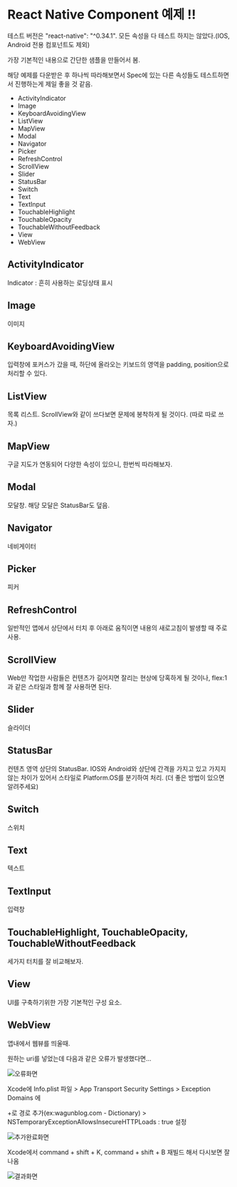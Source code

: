 # React Native Component 예제 !!

테스트 버전은 "react-native": "^0.34.1".
모든 속성을 다 테스트 하지는 않았다.(IOS, Android 전용 컴포넌트도 제외) 

가장 기본적인 내용으로 간단한 샘플을 만들어서 봄.

해당 예제를 다운받은 후 하나씩 따라해보면서 Spec에 있는 다른 속성들도 테스트하면서 진행하는게 제일 좋을 것 같음.

* ActivityIndicator
* Image
* KeyboardAvoidingView
* ListView
* MapView
* Modal
* Navigator
* Picker
* RefreshControl
* ScrollView
* Slider
* StatusBar
* Switch
* Text
* TextInput
* TouchableHighlight
* TouchableOpacity
* TouchableWithoutFeedback
* View
* WebView

## ActivityIndicator

Indicator : 흔히 사용하는 로딩상태 표시

## Image

이미지

## KeyboardAvoidingView

입력창에 포커스가 갔을 때, 하단에 올라오는 키보드의 영역을 padding, position으로 처리할 수 있다.

## ListView

목록 리스트. ScrollView와 같이 쓰다보면 문제에 봉착하게 될 것이다. (따로 따로 쓰자.)

## MapView

구글 지도가 연동되어 다양한 속성이 있으니, 한번씩 따라해보자.

## Modal

모달창. 해당 모달은 StatusBar도 덮음.

## Navigator

네비게이터

## Picker

피커

## RefreshControl

일반적인 앱에서 상단에서 터치 후 아래로 움직이면 내용의 새로고침이 발생할 때 주로 사용.

## ScrollView

Web만 작업한 사람들은 컨텐츠가 길어지면 잘리는 현상에 당혹하게 될 것이나, flex:1과 같은 스타일과 함께 잘 사용하면 된다.

## Slider

슬라이더

## StatusBar

컨텐츠 영역 상단의 StatusBar. IOS와 Android와 상단에 간격을 가지고 있고 가지지 않는 차이가 있어서 스타일로 Platform.OS를 분기하여 처리. (더 좋은 방법이 있으면 알려주세요)

## Switch

스위치

## Text

텍스트

## TextInput

입력창

## TouchableHighlight, TouchableOpacity, TouchableWithoutFeedback

세가지 터치를 잘 비교해보자.

## View

UI를 구축하기위한 가장 기본적인 구성 요소.

## WebView

앱내에서 웹뷰를 띄울때.

원하는 uri를 넣었는데 다음과 같은 오류가 발생했다면...

![오류화면](http://wagunblog.com/wp/wp-content/uploads/2016/10/react-native-component-1.png)

Xcode에 Info.plist 파일 > App Transport Security Settings > Exception Domains 에 

+로 경로 추가(ex:wagunblog.com - Dictionary) > NSTemporaryExceptionAllowsInsecureHTTPLoads : true 설정

![추가완료화면](http://wagunblog.com/wp/wp-content/uploads/2016/10/react-native-component-3.png)

Xcode에서 command + shift + K, command + shift + B 재빌드 해서 다시보면 잘나옴

![결과화면](http://wagunblog.com/wp/wp-content/uploads/2016/10/react-native-component-3.png)